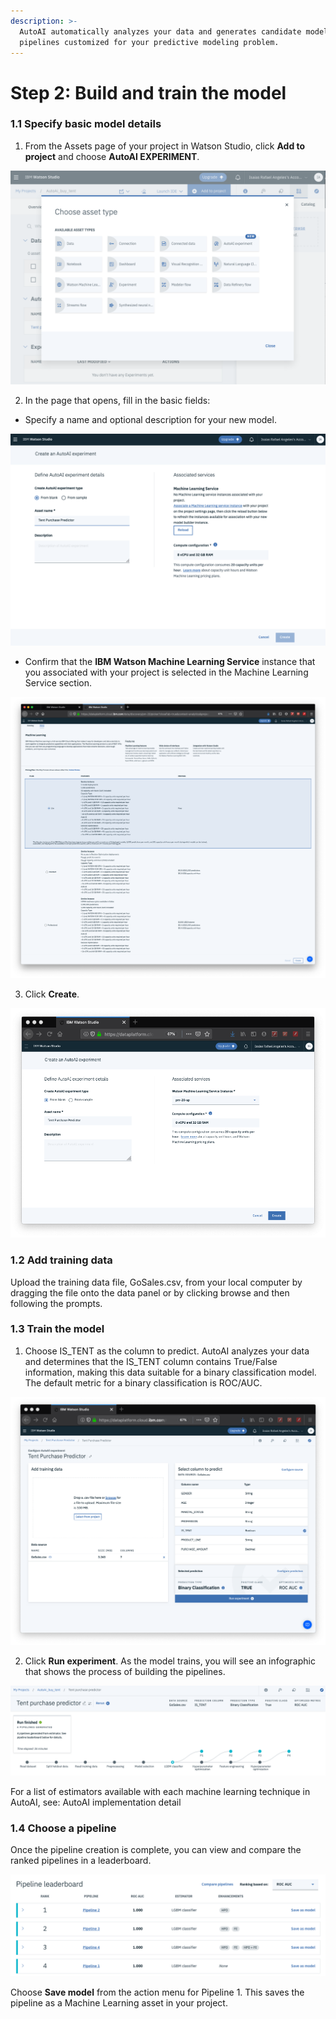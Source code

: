 ```yaml
---
description: >-
  AutoAI automatically analyzes your data and generates candidate model
  pipelines customized for your predictive modeling problem.
---
```


# Step 2: Build and train the model

### 1.1 Specify basic model details

1. From the Assets page of your project in Watson Studio, click **Add to project** and choose **AutoAI EXPERIMENT**.

![add to project auto ai](https://github.com/IraAngeles-IBM/WatsonAutoAi/raw/master/auto_ai.png)

2. In the page that opens, fill in the basic fields:

* Specify a name and optional description for your new model. 

![Define autoai](https://github.com/IraAngeles-IBM/WatsonAutoAi/raw/master/create_auto_ai.png)

* Confirm that the **IBM Watson Machine Learning Service** instance that you associated with your project is selected in the Machine Learning Service section.

![Watson ML](https://github.com/IraAngeles-IBM/WatsonAutoAi/raw/master/WML_create.png)

3. Click **Create**.

![Create Model](https://github.com/IraAngeles-IBM/WatsonAutoAi/raw/master/auto_ai_createWML.png)

### 1.2 Add training data

Upload the training data file, GoSales.csv, from your local computer by dragging the file onto the data panel or by clicking browse and then following the prompts.

### 1.3 Train the model

1. Choose IS\_TENT as the column to predict. AutoAI analyzes your data and determines that the IS\_TENT column contains True/False information, making this data suitable for a binary classification model. The default metric for a binary classification is ROC/AUC.

![Choosing a prediction column ](https://github.com/IraAngeles-IBM/WatsonAutoAi/raw/master/auto_ai_train_data.png)

2. Click **Run experiment**. As the model trains, you will see an infographic that shows the process of building the pipelines.

![Building model pipelines](https://github.com/IraAngeles-IBM/WatsonAutoAi/raw/master/run_autoai.png)

For a list of estimators available with each machine learning technique in AutoAI, see: AutoAI implementation detail

### 1.4 Choose a pipeline

Once the pipeline creation is complete, you can view and compare the ranked pipelines in a leaderboard.

![Pipeline leaderboard](https://github.com/IraAngeles-IBM/WatsonAutoAi/raw/master/pipeline.png)

Choose **Save model** from the action menu for Pipeline 1. This saves the pipeline as a Machine Learning asset in your project.

